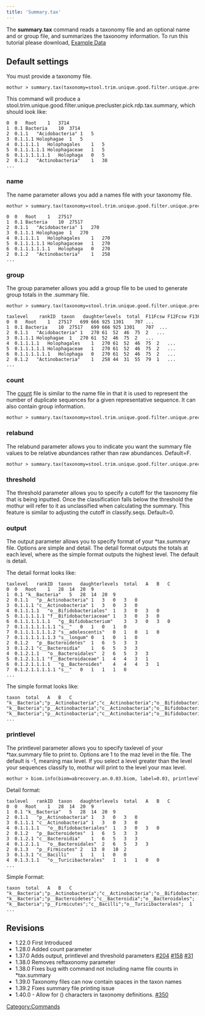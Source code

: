```yaml
---
title: 'Summary.tax'
---
```

The **summary.tax** command reads a taxonomy file
and an optional name and or group file, and summarizes the taxonomy
information. To run this tutorial please download, [ Example Data
](https://mothur.s3.us-east-2.amazonaws.com/wiki/sumtaxdata.zip)

## Default settings

You must provide a taxonomy file.

    mothur > summary.tax(taxonomy=stool.trim.unique.good.filter.unique.precluster.pick.rdp.taxonomy)

This command will produce a
stool.trim.unique.good.filter.unique.precluster.pick.rdp.tax.summary,
which should look like:

    0  0   Root    1   3714    
    1  0.1 Bacteria    10  3714    
    2  0.1.1   "Acidobacteria" 1   5   
    3  0.1.1.1 Holophagae  1   5   
    4  0.1.1.1.1   Holophagales    1   5   
    5  0.1.1.1.1.1 Holophagaceae   1   5   
    6  0.1.1.1.1.1.1   Holophaga   0   5   
    2  0.1.2   "Actinobacteria"    1   38  
    ...

### name

The name parameter allows you add a names file with your taxonomy file.

    mothur > summary.tax(taxonomy=stool.trim.unique.good.filter.unique.precluster.pick.rdp.taxonomy, name=stool.trim.unique.good.filter.unique.precluster.pick.names)

    0  0   Root    1   27517   
    1  0.1 Bacteria    10  27517   
    2  0.1.1   "Acidobacteria" 1   270 
    3  0.1.1.1 Holophagae  1   270 
    4  0.1.1.1.1   Holophagales    1   270 
    5  0.1.1.1.1.1 Holophagaceae   1   270 
    6  0.1.1.1.1.1.1   Holophaga   0   270 
    2  0.1.2   "Actinobacteria"    1   258 
    ...

### group

The group parameter allows you add a group file to be used to generate
group totals in the .summary file.

    mothur > summary.tax(taxonomy=stool.trim.unique.good.filter.unique.precluster.pick.rdp.taxonomy, name=stool.trim.unique.good.filter.unique.precluster.pick.names, group=stool.good.pick.groups)

    taxlevel    rankID  taxon   daughterlevels  total  F11Fcsw F12Fcsw F13Fcsw F14Fcsw F21Fcsw ... 
    0  0   Root    1   27517   699 666 925 1301    707 ... 
    1  0.1 Bacteria    10  27517   699 666 925 1301    707  ...    
    2  0.1.1   "Acidobacteria" 1   270 61  52  46  75  2   ... 
    3  0.1.1.1 Holophagae  1   270 61  52  46  75  2   ... 
    4  0.1.1.1.1   Holophagales    1   270 61  52  46  75  2   ... 
    5  0.1.1.1.1.1 Holophagaceae   1   270 61  52  46  75  2   ... 
    6  0.1.1.1.1.1.1   Holophaga   0   270 61  52  46  75  2   ... 
    2  0.1.2   "Actinobacteria"    1   258 44  31  55  79  1   ...
    ...    

### count

The [ count](Count_File) file is similar to the name file in
that it is used to represent the number of duplicate sequences for a
given representative sequence. It can also contain group information.

    mothur > summary.tax(taxonomy=stool.trim.unique.good.filter.unique.precluster.pick.rdp.taxonomy, count=stool.trim.unique.good.filter.unique.precluster.pick.count_table)

### relabund

The relabund parameter allows you to indicate you want the summary file
values to be relative abundances rather than raw abundances. Default=F.

    mothur > summary.tax(taxonomy=stool.trim.unique.good.filter.unique.precluster.pick.rdp.taxonomy, name=stool.trim.unique.good.filter.unique.precluster.pick.names, group=stool.good.pick.groups, relabund=t)

### threshold

The threshold parameter allows you to specify a cutoff for the taxonomy
file that is being inputted. Once the classification falls below the
threshold the mothur will refer to it as unclassified when calculating
the summary. This feature is similar to adjusting the cutoff in
classify.seqs. Default=0.

### output

The output parameter allows you to specify format of your \*tax.summary
file. Options are simple and detail. The detail format outputs the
totals at each level, where as the simple format outputs the highest
level. The default is detail.

The detail format looks like:

    taxlevel   rankID  taxon   daughterlevels  total   A   B   C
    0  0   Root    1   28  14  20  9
    1  0.1 "k__Bacteria"   5   28  14  20  9
    2  0.1.1   "p__Actinobacteria" 1   3   0   3   0
    3  0.1.1.1 "c__Actinobacteria" 1   3   0   3   0
    4  0.1.1.1.1   "o__Bifidobacteriales"  1   3   0   3   0
    5  0.1.1.1.1.1 "f__Bifidobacteriaceae" 1   3   0   3   0
    6  0.1.1.1.1.1.1   "g__Bifidobacterium"    3   3   0   3   0
    7  0.1.1.1.1.1.1.1 "s__"   0   1   0   1   0
    7  0.1.1.1.1.1.1.2 "s__adolescentis"   0   1   0   1   0
    7  0.1.1.1.1.1.1.3 "s__longum" 0   1   0   1   0
    2  0.1.2   "p__Bacteroidetes"  1   6   5   3   3
    3  0.1.2.1 "c__Bacteroidia"    1   6   5   3   3
    4  0.1.2.1.1   "o__Bacteroidales"  2   6   5   3   3
    5  0.1.2.1.1.1 "f__Bacteroidaceae" 1   4   4   3   1
    6  0.1.2.1.1.1.1   "g__Bacteroides"    4   4   4   3   1
    7  0.1.2.1.1.1.1.1 "s__"   0   1   1   1   0
    ...

The simple format looks like:

    taxon  total   A   B   C
    "k__Bacteria";"p__Actinobacteria";"c__Actinobacteria";"o__Bifidobacteriales";"f__Bifidobacteriaceae";"g__Bifidobacterium";"s__";   1   0   1   0
    "k__Bacteria";"p__Actinobacteria";"c__Actinobacteria";"o__Bifidobacteriales";"f__Bifidobacteriaceae";"g__Bifidobacterium";"s__adolescentis";   1   0   1   0
    "k__Bacteria";"p__Actinobacteria";"c__Actinobacteria";"o__Bifidobacteriales";"f__Bifidobacteriaceae";"g__Bifidobacterium";"s__longum"; 1   0   1   0
    ...

### printlevel

The printlevel parameter allows you to specify taxlevel of your
\*tax.summary file to print to. Options are 1 to the maz level in the
file. The default is -1, meaning max level. If you select a level
greater than the level your sequences classify to, mothur will print to
the level your max level.

    mothur > biom.info(biom=abrecovery.an.0.03.biom, label=0.03, printlevel=4)

Detail format:

    taxlevel   rankID  taxon   daughterlevels  total   A   B   C 
    0  0   Root    1   28  14  20  9
    1  0.1 "k__Bacteria"   5   28  14  20  9
    2  0.1.1   "p__Actinobacteria" 1   3   0   3   0
    3  0.1.1.1 "c__Actinobacteria" 1   3   0   3   0
    4  0.1.1.1.1   "o__Bifidobacteriales"  1   3   0   3   0
    2  0.1.2   "p__Bacteroidetes"  1   6   5   3   3
    3  0.1.2.1 "c__Bacteroidia"    1   6   5   3   3
    4  0.1.2.1.1   "o__Bacteroidales"  2   6   5   3   3
    2  0.1.3   "p__Firmicutes" 2   13  8   10  2
    3  0.1.3.1 "c__Bacilli"    1   1   1   0   0
    4  0.1.3.1.1   "o__Turicibacterales"   1   1   1   0   0
    ...

Simple Format:

    taxon  total   A   B   C
    "k__Bacteria";"p__Actinobacteria";"c__Actinobacteria";"o__Bifidobacteriales";  3   0   3   0
    "k__Bacteria";"p__Bacteroidetes";"c__Bacteroidia";"o__Bacteroidales";  6   5   3   3
    "k__Bacteria";"p__Firmicutes";"c__Bacilli";"o__Turicibacterales";  1   1   0   0
    ...

## Revisions

-   1.22.0 First Introduced
-   1.28.0 Added count parameter
-   1.37.0 Adds output, printlevel and threshold parameters
    [\#204](https://github.com/mothur/mothur/issues/204)
    [\#158](https://github.com/mothur/mothur/issues/158)
    [\#31](https://github.com/mothur/mothur/issues/31)
-   1.38.0 Removes reftaxonomy parameter
-   1.38.0 Fixes bug with command not including name file counts in
    \*tax.summary
-   1.39.0 Taxonomy files can now contain spaces in the taxon names
-   1.39.2 Fixes summary file printing issue
-   1.40.0 - Allow for () characters in taxonomy definitions.
    [\#350](https://github.com/mothur/mothur/issues/350)

[Category:Commands](Category:Commands)
